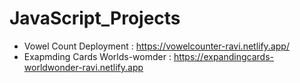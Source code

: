 # JavaScript_Projects
* Vowel Count Deployment : https://vowelcounter-ravi.netlify.app/
* Exapmding Cards Worlds-womder : https://expandingcards-worldwonder-ravi.netlify.app

